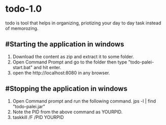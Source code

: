 # todo-1.0
todo is tool that helps in organizing, priotizing your day to day task instead of memorozing. 



#Starting the application in windows
-------------------------------------
1. Download the content as zip and extract it to some folder.
2. Open Command Prompt and go to the folder then type "todo-palei-start.bat" and hit enter.
3. open the http://localhost:8080 in any browser.  


#Stopping the application in windows
------------------------------------
1. Open Command prompt and run the following command.
	jps -l | find "todo-palei.jar"
2. Note the PID from the above command as YOURPID.
3. taskkill /F /PID YOURPID


